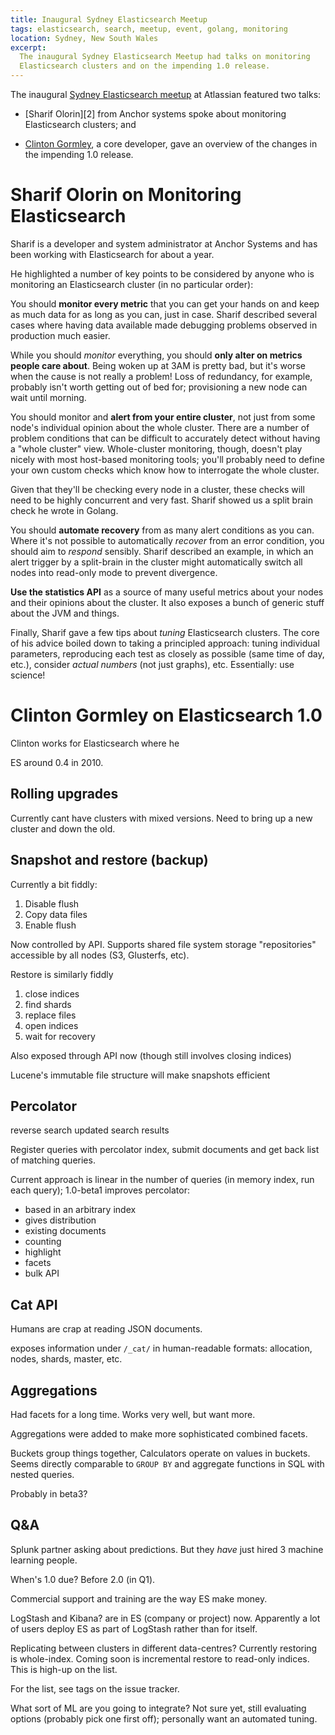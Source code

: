 ```yaml
---
title: Inaugural Sydney Elasticsearch Meetup
tags: elasticsearch, search, meetup, event, golang, monitoring
location: Sydney, New South Wales
excerpt: 
  The inaugural Sydney Elasticsearch Meetup had talks on monitoring
  Elasticsearch clusters and on the impending 1.0 release.
---
```


The inaugural [Sydney Elasticsearch meetup][1] at Atlassian featured two talks:

- [Sharif Olorin][2] from Anchor systems spoke about monitoring Elasticsearch
  clusters; and 

- [Clinton Gormley][3], a core developer, gave an overview of the changes in
  the impending 1.0 release.

[1]: http://www.meetup.com/Elasticsearch-Sydney-Meetup/events/149068632/
[3]: https://twitter.com/clintongormley

# Sharif Olorin on Monitoring Elasticsearch

Sharif is a developer and system administrator at Anchor Systems and has been
working with Elasticsearch for about a year.

He highlighted a number of key points to be considered by anyone who is
monitoring an Elasticsearch cluster (in no particular order):

You should **monitor every metric** that you can get your hands on and keep as
much data for as long as you can, just in case. Sharif described several cases
where having data available made debugging problems observed in production much
easier.

While you should *monitor* everything, you should **only alter on metrics
people care about**. Being woken up at 3AM is pretty bad, but it's worse when
the cause is not really a problem! Loss of redundancy, for example, probably
isn't worth getting out of bed for; provisioning a new node can wait until
morning.

You should monitor and **alert from your entire cluster**, not just from some
node's individual opinion about the whole cluster. There are a number of
problem conditions that can be difficult to accurately detect without having a
"whole cluster" view. Whole-cluster monitoring, though, doesn't play nicely
with most host-based monitoring tools; you'll probably need to define your own
custom checks which know how to interrogate the whole cluster.

Given that they'll be checking every node in a cluster, these checks will need
to be highly concurrent and very fast. Sharif showed us a split brain check he
wrote in Golang.

You should **automate recovery** from as many alert conditions as you can.
Where it's not possible to automatically *recover* from an error condition, you
should aim to *respond* sensibly. Sharif described an example, in which an
alert trigger by a split-brain in the cluster might automatically switch all
nodes into read-only mode to prevent divergence.

**Use the statistics API** as a source of many useful metrics about your nodes
and their opinions about the cluster. It also exposes a bunch of generic stuff
about the JVM and things.

Finally, Sharif gave a few tips about *tuning* Elasticsearch clusters. The core
of his advice boiled down to taking a principled approach: tuning individual
parameters, reproducing each test as closely as possible (same time of day,
etc.), consider *actual numbers* (not just graphs), etc. Essentially: use
science!

# Clinton Gormley on Elasticsearch 1.0

Clinton works for Elasticsearch where he 

ES around 0.4 in 2010.

## Rolling upgrades

Currently cant have clusters with mixed versions. Need to bring up a new
cluster and down the old.

## Snapshot and restore (backup)

Currently a bit fiddly:

1. Disable flush
2. Copy data files
3. Enable flush

Now controlled by API. Supports shared file system storage "repositories"
accessible by all nodes (S3, Glusterfs, etc).

Restore is similarly fiddly

1. close indices
2. find shards
3. replace files
4. open indices
5. wait for recovery

Also exposed through API now (though still involves closing indices)

Lucene's immutable file structure will make snapshots efficient

## Percolator

reverse search
updated search results

Register queries with percolator index, submit documents and get back list of
matching queries.

Current approach is linear in the number of queries (in memory index, run each
query); 1.0-beta1 improves percolator:

- based in an arbitrary index
- gives distribution
- existing documents
- counting
- highlight
- facets
- bulk API

## Cat API

Humans are crap at reading JSON documents.

exposes information under `/_cat/` in human-readable formats: allocation,
nodes, shards, master, etc.

## Aggregations

Had facets for a long time. Works very well, but want more.

Aggregations were added to make more sophisticated combined facets.

Buckets group things together, Calculators operate on values in buckets. Seems
directly comparable to `GROUP BY` and aggregate functions in SQL with nested
queries.

Probably in beta3?

## Q&A

Splunk partner asking about predictions. But they *have* just hired 3 machine
learning people.

When's 1.0 due? Before 2.0 (in Q1).

Commercial support and training are the way ES make money.

LogStash and Kibana? are in ES (company or project) now. Apparently a lot of
users deploy ES as part of LogStash rather than for itself.

Replicating between clusters in different data-centres? Currently restoring is
whole-index. Coming soon is incremental restore to read-only indices. This is
high-up on the list.

For the list, see tags on the issue tracker.

What sort of ML are you going to integrate? Not sure yet, still evaluating
options (probably pick one first off); personally want an automated tuning.


